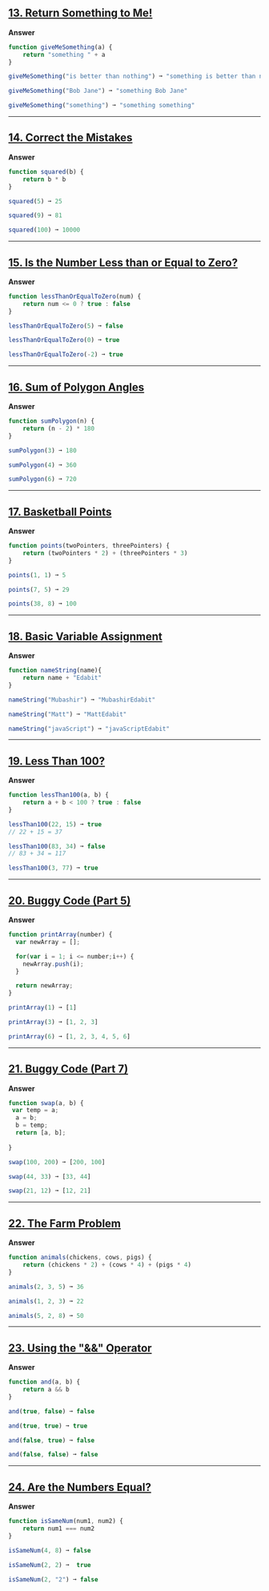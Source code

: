 ## [13. Return Something to Me!](https://edabit.com/challenge/MvZK536X7fyrWH8Qc)

**Answer**

```js
function giveMeSomething(a) {
	return "something " + a
}

giveMeSomething("is better than nothing") ➞ "something is better than nothing"

giveMeSomething("Bob Jane") ➞ "something Bob Jane"

giveMeSomething("something") ➞ "something something"

```
---

## [14. Correct the Mistakes](https://edabit.com/challenge/ks3vMrqdnW3CQ3F4i)

**Answer**

```js
function squared(b) {
	return b * b
}

squared(5) ➞ 25

squared(9) ➞ 81

squared(100) ➞ 10000

```
---

## [15. Is the Number Less than or Equal to Zero?](https://edabit.com/challenge/PTiLYyb4A69KZtBCg)

**Answer**

```js
function lessThanOrEqualToZero(num) {
	return num <= 0 ? true : false
}

lessThanOrEqualToZero(5) ➞ false

lessThanOrEqualToZero(0) ➞ true

lessThanOrEqualToZero(-2) ➞ true

```
---

## [16. Sum of Polygon Angles](https://edabit.com/challenge/fBJyQSe5Jmbm9hPAG)

**Answer**

```js
function sumPolygon(n) {
	return (n - 2) * 180
}

sumPolygon(3) ➞ 180

sumPolygon(4) ➞ 360

sumPolygon(6) ➞ 720

```
---

## [17. Basketball Points](https://edabit.com/challenge/Y46Xp2pcvTB77bmdD)

**Answer**

```js
function points(twoPointers, threePointers) {
	return (twoPointers * 2) + (threePointers * 3)
}

points(1, 1) ➞ 5

points(7, 5) ➞ 29

points(38, 8) ➞ 100

```
---

## [18. Basic Variable Assignment](https://edabit.com/challenge/ZNwHGgHvsdnYwJ5WK)

**Answer**

```js
function nameString(name){
	return name + "Edabit"
}

nameString("Mubashir") ➞ "MubashirEdabit"

nameString("Matt") ➞ "MattEdabit"

nameString("javaScript") ➞ "javaScriptEdabit"

```
---

## [19. Less Than 100?](https://edabit.com/challenge/9MjEpkL7yAjAqiH58)

**Answer**

```js
function lessThan100(a, b) {
	return a + b < 100 ? true : false
}

lessThan100(22, 15) ➞ true
// 22 + 15 = 37

lessThan100(83, 34) ➞ false
// 83 + 34 = 117

lessThan100(3, 77) ➞ true

```
---

## [20. Buggy Code (Part 5)](https://edabit.com/challenge/4iCsexZgmDEMMxj46)

**Answer**

```js
function printArray(number) {
  var newArray = [];

  for(var i = 1; i <= number;i++) {
    newArray.push(i);
  }

  return newArray;
}

printArray(1) ➞ [1]

printArray(3) ➞ [1, 2, 3]

printArray(6) ➞ [1, 2, 3, 4, 5, 6]

```
---

## [21. Buggy Code (Part 7)](https://edabit.com/challenge/CCGBig9eRPFzAHv46)

**Answer**

```js
function swap(a, b) {
 var temp = a;
  a = b;
  b = temp;
  return [a, b];
	
}

swap(100, 200) ➞ [200, 100]

swap(44, 33) ➞ [33, 44]

swap(21, 12) ➞ [12, 21]

```
---

## [22. The Farm Problem](https://edabit.com/challenge/8Qg78sf5SNDEANKti)

**Answer**

```js
function animals(chickens, cows, pigs) {
	return (chickens * 2) + (cows * 4) + (pigs * 4)
}

animals(2, 3, 5) ➞ 36

animals(1, 2, 3) ➞ 22

animals(5, 2, 8) ➞ 50

```
---

## [23. Using the "&&" Operator](https://edabit.com/challenge/vJCZmgvvDjehyDcDK)

**Answer**

```js
function and(a, b) {
	return a && b
}

and(true, false) ➞ false

and(true, true) ➞ true

and(false, true) ➞ false

and(false, false) ➞ false

```
---

## [24. Are the Numbers Equal?](https://edabit.com/challenge/QSnaSH5S3oxZkwcNc)

**Answer**

```js
function isSameNum(num1, num2) {
	return num1 === num2
}

isSameNum(4, 8) ➞ false

isSameNum(2, 2) ➞  true

isSameNum(2, "2") ➞ false

```